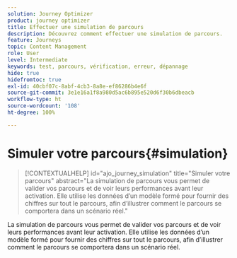 ```yaml
---
solution: Journey Optimizer
product: journey optimizer
title: Effectuer une simulation de parcours
description: Découvrez comment effectuer une simulation de parcours.
feature: Journeys
topic: Content Management
role: User
level: Intermediate
keywords: test, parcours, vérification, erreur, dépannage
hide: true
hidefromtoc: true
exl-id: 40cbf07c-8abf-4cb3-8a8e-ef86286b4e6f
source-git-commit: 3e1e16a1f8a980d5ac6b895e520d6f30b6dbeacb
workflow-type: ht
source-wordcount: '108'
ht-degree: 100%

---
```


# Simuler votre parcours{#simulation}

>[!CONTEXTUALHELP]
>id="ajo_journey_simulation"
>title="Simuler votre parcours"
>abstract="La simulation de parcours vous permet de valider vos parcours et de voir leurs performances avant leur activation. Elle utilise les données d’un modèle formé pour fournir des chiffres sur tout le parcours, afin d’illustrer comment le parcours se comportera dans un scénario réel."

La simulation de parcours vous permet de valider vos parcours et de voir leurs performances avant leur activation. Elle utilise les données d’un modèle formé pour fournir des chiffres sur tout le parcours, afin d’illustrer comment le parcours se comportera dans un scénario réel.
